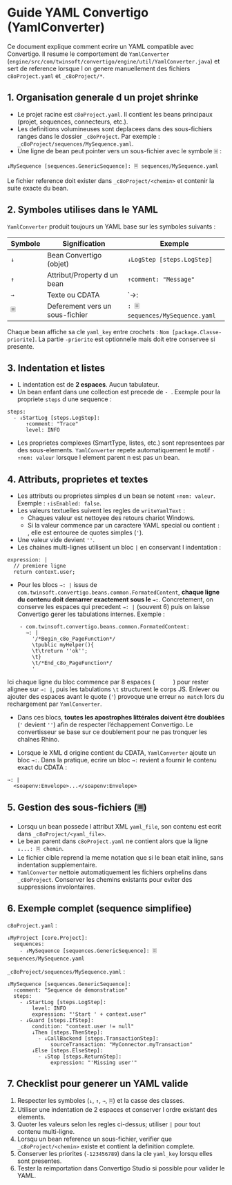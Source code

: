 # Guide YAML Convertigo (YamlConverter)

Ce document explique comment ecrire un YAML compatible avec Convertigo. Il resume le comportement de `YamlConverter` (`engine/src/com/twinsoft/convertigo/engine/util/YamlConverter.java`) et sert de reference lorsque l on genere manuellement des fichiers `c8oProject.yaml` et `_c8oProject/*`.

## 1. Organisation generale d un projet shrinke

- Le projet racine est `c8oProject.yaml`. Il contient les beans principaux (projet, sequences, connecteurs, etc.).
- Les definitions volumineuses sont deplacees dans des sous-fichiers ranges dans le dossier `_c8oProject`. Par exemple : `_c8oProject/sequences/MySequence.yaml`.
- Une ligne de bean peut pointer vers un sous-fichier avec le symbole `🗏` :

```
↓MySequence [sequences.GenericSequence]: 🗏 sequences/MySequence.yaml
```

Le fichier reference doit exister dans `_c8oProject/<chemin>` et contenir la suite exacte du bean.

## 2. Symboles utilises dans le YAML

`YamlConverter` produit toujours un YAML base sur les symboles suivants :

| Symbole | Signification | Exemple |
| --- | --- | --- |
| `↓` | Bean Convertigo (objet) | `↓LogStep [steps.LogStep]` |
| `↑` | Attribut/Property d un bean | `↑comment: "Message"` |
| `→` | Texte ou CDATA | `→: |` suivi d un bloc multi-ligne |
| `🗏` | Deferement vers un sous-fichier | `: 🗏 sequences/MySequence.yaml` |

Chaque bean affiche sa cle `yaml_key` entre crochets : `Nom [package.Classe-priorite]`. La partie `-priorite` est optionnelle mais doit etre conservee si presente.

## 3. Indentation et listes

- L indentation est de **2 espaces**. Aucun tabulateur.
- Un bean enfant dans une collection est precede de `- `. Exemple pour la propriete `steps` d une sequence :

```
steps:
  - ↓StartLog [steps.LogStep]:
      ↑comment: "Trace"
      level: INFO
```

- Les proprietes complexes (SmartType, listes, etc.) sont representees par des sous-elements. `YamlConverter` repete automatiquement le motif `- ↑nom: valeur` lorsque l element parent n est pas un bean.

## 4. Attributs, proprietes et textes

- Les attributs ou proprietes simples d un bean se notent `↑nom: valeur`. Exemple : `↑isEnabled: false`.
- Les valeurs textuelles suivent les regles de `writeYamlText` :
  - Chaques valeur est nettoyee des retours chariot Windows.
  - Si la valeur commence par un caractere YAML special ou contient `: `, elle est entouree de quotes simples (`'`).
- Une valeur vide devient `''`.
- Les chaines multi-lignes utilisent un bloc `|` en conservant l indentation :

```
expression: |
  // premiere ligne
  return context.user;
```

- Pour les blocs `→: |` issus de `com.twinsoft.convertigo.beans.common.FormatedContent`, **chaque ligne du contenu doit demarrer exactement sous le `→:`**. Concretement, on conserve les espaces qui precedent `→: |` (souvent 6) puis on laisse Convertigo gerer les tabulations internes. Exemple :

```
    - com.twinsoft.convertigo.beans.common.FormatedContent: 
      →: |
        '/*Begin_c8o_PageFunction*/
        \tpublic myHelper(){
        \t\treturn ''ok'';
        \t}
        \t/*End_c8o_PageFunction*/
        '
```

Ici chaque ligne du bloc commence par 8 espaces (`      `) pour rester alignee sur `→: |`, puis les tabulations `\t` structurent le corps JS. Enlever ou ajouter des espaces avant le quote (`'`) provoque une erreur `no match` lors du rechargement par `YamlConverter`.

- Dans ces blocs, **toutes les apostrophes littérales doivent être doublées** (`'` devient `''`) afin de respecter l’échappement Convertigo. Le convertisseur se base sur ce doublement pour ne pas tronquer les chaînes Rhino.

- Lorsque le XML d origine contient du CDATA, `YamlConverter` ajoute un bloc `→:`. Dans la pratique, ecrire un bloc `→:` revient a fournir le contenu exact du CDATA :

```
→: |
  <soapenv:Envelope>...</soapenv:Envelope>
```

## 5. Gestion des sous-fichiers (`🗏`)

- Lorsqu un bean possede l attribut XML `yaml_file`, son contenu est ecrit dans `_c8oProject/<yaml_file>`.
- Le bean parent dans `c8oProject.yaml` ne contient alors que la ligne `↓...: 🗏 chemin`.
- Le fichier cible reprend la meme notation que si le bean etait inline, sans indentation supplementaire.
- `YamlConverter` nettoie automatiquement les fichiers orphelins dans `_c8oProject`. Conserver les chemins existants pour eviter des suppressions involontaires.

## 6. Exemple complet (sequence simplifiee)

`c8oProject.yaml` :

```
↓MyProject [core.Project]:
  sequences:
    - ↓MySequence [sequences.GenericSequence]: 🗏 sequences/MySequence.yaml
```

`_c8oProject/sequences/MySequence.yaml` :

```
↓MySequence [sequences.GenericSequence]:
  ↑comment: "Sequence de demonstration"
  steps:
    - ↓StartLog [steps.LogStep]:
        level: INFO
        expression: "'Start ' + context.user"
    - ↓Guard [steps.IfStep]:
        condition: "context.user != null"
        ↓Then [steps.ThenStep]:
          - ↓CallBackend [steps.TransactionStep]:
              sourceTransaction: "MyConnector.myTransaction"
        ↓Else [steps.ElseStep]:
          - ↓Stop [steps.ReturnStep]:
              expression: "'Missing user'"
```

## 7. Checklist pour generer un YAML valide

1. Respecter les symboles (`↓`, `↑`, `→`, `🗏`) et la casse des classes.
2. Utiliser une indentation de 2 espaces et conserver l ordre existant des elements.
3. Quoter les valeurs selon les regles ci-dessus; utiliser `|` pour tout contenu multi-ligne.
4. Lorsqu un bean reference un sous-fichier, verifier que `_c8oProject/<chemin>` existe et contient la definition complete.
5. Conserver les priorites (`-123456789`) dans la cle `yaml_key` lorsqu elles sont presentes.
6. Tester la reimportation dans Convertigo Studio si possible pour valider le YAML.
